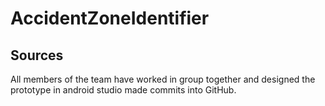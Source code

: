 # AccidentZoneIdentifier

## Sources

All members of the team have worked in group together and designed the prototype in android studio made commits into GitHub.

